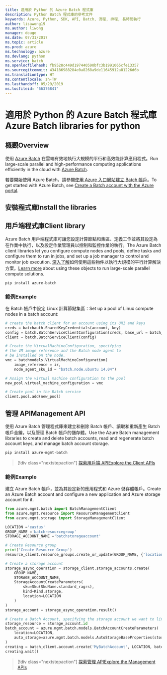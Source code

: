 ```yaml
---
title: 適用於 Python 的 Azure Batch 程式庫
description: Python Batch 程式庫的參考文件
keywords: Azure, Python, SDK, API, Batch, 流程, 排程, 長時間執行
author: lisawong19
ms.author: liwong
manager: douge
ms.date: 07/31/2017
ms.topic: article
ms.prod: azure
ms.technology: azure
ms.devlang: python
ms.service: batch
ms.openlocfilehash: fb9528c449d197440590bfc3b1991065cfe13357
ms.sourcegitcommit: 434186988284e0a8268a9de11645912a81226d6b
ms.translationtype: HT
ms.contentlocale: zh-TW
ms.lasthandoff: 05/29/2019
ms.locfileid: "66376841"
---
```

# <a name="azure-batch-libraries-for-python"></a><span data-ttu-id="7a2db-104">適用於 Python 的 Azure Batch 程式庫</span><span class="sxs-lookup"><span data-stu-id="7a2db-104">Azure Batch libraries for python</span></span>

## <a name="overview"></a><span data-ttu-id="7a2db-105">概觀</span><span class="sxs-lookup"><span data-stu-id="7a2db-105">Overview</span></span>

<span data-ttu-id="7a2db-106">使用 [Azure Batch](/azure/batch/batch-technical-overview) 在雲端有效地執行大規模的平行和高效能計算應用程式。</span><span class="sxs-lookup"><span data-stu-id="7a2db-106">Run large-scale parallel and high-performance computing applications efficiently in the cloud with [Azure Batch](/azure/batch/batch-technical-overview).</span></span>

<span data-ttu-id="7a2db-107">若要開始使用 Azure Batch，請參閱[使用 Azure 入口網站建立 Batch 帳戶](/azure/batch/batch-account-create-portal)。</span><span class="sxs-lookup"><span data-stu-id="7a2db-107">To get started with Azure Batch, see [Create a Batch account with the Azure portal](/azure/batch/batch-account-create-portal).</span></span>

## <a name="install-the-libraries"></a><span data-ttu-id="7a2db-108">安裝程式庫</span><span class="sxs-lookup"><span data-stu-id="7a2db-108">Install the libraries</span></span>

## <a name="client-library"></a><span data-ttu-id="7a2db-109">用戶端程式庫</span><span class="sxs-lookup"><span data-stu-id="7a2db-109">Client library</span></span>
<span data-ttu-id="7a2db-110">Azure Batch 用戶端程式庫可讓您設定計算節點和集區、定義工作並將其設定為在作業中執行，以及設定作業管理員以控制和監控作業的執行。</span><span class="sxs-lookup"><span data-stu-id="7a2db-110">The Azure Batch client libraries let you configure compute nodes and pools, define tasks and configure them to run in jobs, and set up a job manager to control and monitor job execution.</span></span> <span data-ttu-id="7a2db-111">[深入了解](/azure/batch/batch-api-basics)如何使用這些物件以執行大規模的平行計算解決方案。</span><span class="sxs-lookup"><span data-stu-id="7a2db-111">[Learn more](/azure/batch/batch-api-basics) about using these objects to run large-scale parallel compute solutions.</span></span>

```bash
pip install azure-batch
```
### <a name="example"></a><span data-ttu-id="7a2db-112">範例</span><span class="sxs-lookup"><span data-stu-id="7a2db-112">Example</span></span>

<span data-ttu-id="7a2db-113">在 Batch 帳戶中設定 Linux 計算節點集區：</span><span class="sxs-lookup"><span data-stu-id="7a2db-113">Set up a pool of Linux compute nodes in a batch account:</span></span>

```python
# create the batch client for an account using its URI and keys
creds = batchauth.SharedKeyCredentials(account, key)
config = batch.BatchServiceClientConfiguration(creds, base_url = batch_url)
client = batch.BatchServiceClient(config)

# Create the VirtualMachineConfiguration, specifying
# the VM image reference and the Batch node agent to
# be installed on the node.
vmc = batchmodels.VirtualMachineConfiguration(
    image_reference = ir,
    node_agent_sku_id = "batch.node.ubuntu 14.04")

# Assign the virtual machine configuration to the pool
new_pool.virtual_machine_configuration = vmc

# Create pool in the Batch service
client.pool.add(new_pool)
```

## <a name="management-api"></a><span data-ttu-id="7a2db-114">管理 API</span><span class="sxs-lookup"><span data-stu-id="7a2db-114">Management API</span></span>
<span data-ttu-id="7a2db-115">使用 Azure Batch 管理程式庫來建立和刪除 Batch 帳戶、讀取和重新產生 Batch 帳戶金鑰，以及管理 Batch 帳戶的儲存體。</span><span class="sxs-lookup"><span data-stu-id="7a2db-115">Use the Azure Batch management libraries to create and delete batch accounts, read and regenerate batch account keys, and manage batch account storage.</span></span>

```bash
pip install azure-mgmt-batch
```
> [!div class="nextstepaction"]
> [<span data-ttu-id="7a2db-116">探索用戶端 API</span><span class="sxs-lookup"><span data-stu-id="7a2db-116">Explore the Client APIs</span></span>](/python/api/overview/azure/batch/client)

### <a name="example"></a><span data-ttu-id="7a2db-117">範例</span><span class="sxs-lookup"><span data-stu-id="7a2db-117">Example</span></span>
<span data-ttu-id="7a2db-118">建立 Azure Batch 帳戶，並為其設定新的應用程式和 Azure 儲存體帳戶。</span><span class="sxs-lookup"><span data-stu-id="7a2db-118">Create an Azure Batch account and configure a new application and Azure storage account for it.</span></span>

```python
from azure.mgmt.batch import BatchManagementClient
from azure.mgmt.resource import ResourceManagementClient
from azure.mgmt.storage import StorageManagementClient

LOCATION ='eastus'
GROUP_NAME ='batchresourcegroup'
STORAGE_ACCOUNT_NAME ='batchstorageaccount'

# Create Resource group
print('Create Resource Group')
resource_client.resource_groups.create_or_update(GROUP_NAME, {'location': LOCATION})

# Create a storage account
storage_async_operation = storage_client.storage_accounts.create(
    GROUP_NAME,
    STORAGE_ACCOUNT_NAME,
    StorageAccountCreateParameters(
        sku=Sku(SkuName.standard_ragrs),
        kind=Kind.storage,
        location=LOCATION
    )
)
storage_account = storage_async_operation.result()

# Create a Batch Account, specifying the storage account we want to link
storage_resource = storage_account.id
batch_account = azure.mgmt.batch.models.BatchAccountCreateParameters(
    location=LOCATION,
    auto_storage=azure.mgmt.batch.models.AutoStorageBaseProperties(storage_resource)
)
creating = batch_client.account.create('MyBatchAccount', LOCATION, batch_account)
creating.wait()
```

> [!div class="nextstepaction"]
> [<span data-ttu-id="7a2db-119">探索管理 API</span><span class="sxs-lookup"><span data-stu-id="7a2db-119">Explore the Management APIs</span></span>](/python/api/overview/azure/batch/management)
